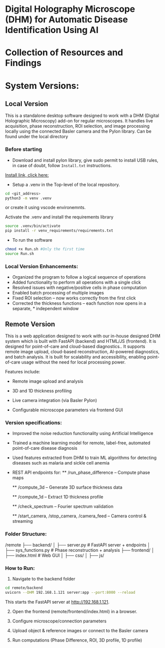 
# Digital Holography Microscope (DHM) for Automatic Disease Identification Using AI
# Collection of Resources and Findings

# System Versions:
## Local Version
This is a standalone desktop software designed to work with a DHM (Digital Holographic Microscopy) add-on for regular microscopes. It handles live acquisition, phase reconstruction, ROI selection, and image processing locally using the connected Basler camera and the Pylon library. Can be found under the local directory  

### Before starting
* Download and install pylon library, give sudo permit to install USB rules, in case of doubt, follow `Install.txt` instructions.

[Install link, click here:](https://www.baslerweb.com/en/downloads/software/3032421996/?downloadCategory.values.label.data=pylon)

* Setup a .venv in the Top-level of the local repository.

```Bash
cd <git_address>
python3 -m venv .venv
```
or create it using vscode environemnts.

Activate the .venv and install the requirements library
```Bash
source .venv/bin/activate
pip install -r venv_requirements/requirements.txt
```

* To run the software

```Bash
chmod +x Run.sh #Only the first time
source Run.sh
```
### Local Version Enhancements:
  * Organized the program to follow a logical sequence of operations
  * Added functionality to perform all operations with a single click
  * Resolved issues with negative/positive cells in phase computation
  * Enabled batch processing of multiple images
  * Fixed ROI selection – now works correctly from the first click
  * Corrected the thickness functions – each function now opens in a separate, * independent window

## Remote Version
This is a web application designed to work with our in-house designed DHM system which is built with FastAPI (backend) and HTML/JS (frontend). It is designed for point-of-care and cloud-based diagnostics.. It supports remote image upload, cloud-based reconstruction, AI-powered diagnostics, and batch analysis. It is built for scalability and accessibility, enabling point-of-care usage without the need for local processing power.

Features include:

* Remote image upload and analysis

* 3D and 1D thickness profiling

* Live camera integration (via Basler Pylon)

* Configurable microscope parameters via frontend GUI

### Version specifications:
  * Improved the noise reduction functionality using Artificial Intelligence
  * Trained a machine learning model for remote, label-free, automated point-of-care disease diagnosis
  * Used features extracted from DHM to train ML algorithms for detecting diseases such as malaria and sickle cell anemia
  * REST API endpoints for:
       ** /run_phase_difference – Compute phase maps
       
       ** /compute_3d – Generate 3D surface thickness data
       
       ** /compute_1d – Extract 1D thickness profile
       
       ** /check_spectrum – Fourier spectrum validation
       
       ** /start_camera, /stop_camera, /camera_feed – Camera control & streaming


### Folder Structure:
/remote
   ├── backend/
   │     ├── server.py         # FastAPI server + endpoints
   │     ├── sys_functions.py  # Phase reconstruction + analysis
   ├── frontend/
   │     ├── index.html        # Web GUI
   │     ├── css/
   │     ├── js/

### How to Run:
1. Navigate to the backend folder
```Bash
cd remote/backend
uvicorn --DHM 192.168.1.121 server:app --port:8000 --reload
```

This starts the FastAPI server at http://192.168.1.121.

2. Open the frontend (remote/frontend/index.html) in a browser.

3. Configure microscope/connection parameters

4. Upload object & reference images or connect to the Basler camera

5. Run computations (Phase Difference, ROI, 3D profile, 1D profile)


